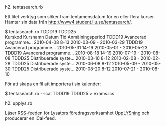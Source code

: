 h2. tentasearch.rb

Ett litet verktyg som söker fram tentamensdatum för en eller flera kurser. Hämtar sin data från http://www4.student.liu.se/tentasearch/.

  $ tentasearch.rb TDDD19 TDDD25                                                 
  Kurskod	Kursnamn		Datum		Tid	Anmälningsperiod
  TDDD19	Avancerad programme...	2010-04-08	8-13	2010-03-09 - 2010-03-29
  TDDD19	Avancerad programme...	2010-05-31	14-19	2010-05-01 - 2010-05-23
  TDDD19	Avancerad programme...	2010-08-18	14-19	2010-07-19 - 2010-08-08
  TDDD25	Distribuerade syste...	2010-03-10	8-12	2010-02-08 - 2010-02-28
  TDDD25	Distribuerade syste...	2010-06-08	8-12	2010-05-09 - 2010-05-30
  TDDD25	Distribuerade syste...	2010-08-20	8-12	2010-07-21 - 2010-08-10

För att skapa en fil att importera i sin kalender:

  $ tentasearch.rb --ical TDDD19 TDDD25 > exams.ics

h2. upplys.rb

Läser [RSS-feeden](http://www.lysator.liu.se/upplysning/upplysning.rss.html) för Lysators föredragsverksamhet [UppLYSning](http://www.lysator.liu.se/upplysning/) och producerar en iCal-feed.
